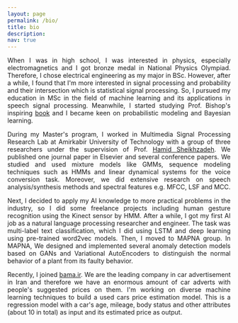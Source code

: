 ```yaml
---
layout: page
permalink: /bio/
title: bio
description:
nav: true
---
```


<p align="justify">
When I was in high school, I was interested in physics, especially electromagnetics and I got bronze medal in National Physics Olympiad. Therefore, I chose electrical engineering as my major in BSc. However, after a while, I found that I'm more interested in signal processing and probability and their intersection which is statistical signal processing. So, I pursued my education in MSc in the field of machine learning and its applications in speech signal processing. Meanwhile, I started studying Prof. Bishop's inspiring <a href="https://www.microsoft.com/en-us/research/publication/pattern-recognition-machine-learning/">book</a> and I became keen on probabilistic modeling and Bayesian learning.
</p>

<p align="justify">
During my Master's program, I worked in Multimedia Signal Processing Research Lab at Amirkabir University of Technology with a group of three researchers under the supervision of Prof. <a href="https://scholar.google.com/citations?user=tLX51p0AAAAJ&hl=en">Hamid Sheikhzadeh</a>. We published one journal paper in Elsevier and several conference papers. We studied and used mixture models like GMMs, sequence modeling techniques such as HMMs and linear dynamical systems for the voice conversion task. Moreover, we did extensive research on speech analysis/synthesis methods and spectral features e.g. MFCC, LSF and MCC.
</p>

<p align="justify">
Next, I decided to apply my AI knowledge to more practical problems in the industry, so I did some freelance projects including human gesture recognition using the Kinect sensor by HMM. After a while, I got my first AI job as a natural language processing researcher and engineer. The task was multi-label text classification, which I did using LSTM and deep learning using pre-trained word2vec models. Then, I moved to MAPNA group. In MAPNA, We designed and implemented several anomaly detection models based on GANs and Variational AutoEncoders to distinguish the normal behavior of a plant from its faulty behavior.
</p>

<p align="justify">
Recently, I joined <a href="https://bama.ir/">bama.ir</a>. We are the leading company in car advertisement in Iran and therefore we have an enormous amount of car adverts with people's suggested prices on them. I'm working on diverse machine learning techniques to build a used cars price estimation model. This is a regression model with a car's age, mileage, body status and other attributes (about 10 in total) as input and its estimated price as output.
</p>